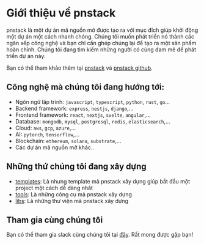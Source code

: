# Giới thiệu về pnstack

pnstack là một dự án mã nguồn mở được tạo ra với mục đích giúp khởi động một dự án một cách nhanh chóng. Chúng tôi muốn phát triển nó thành các ngăn xếp công nghệ và bạn chỉ cần ghép chúng lại để tạo ra một sản phẩm hoàn chỉnh. Chúng tôi đang tìm kiếm những người có cùng đam mê để phát triển dự án này.

Bạn có thể tham khảo thêm tại [pnstack](https://pnstack.com) và [pnstack github](https://github.com/pnstack).

## Công nghệ mà chúng tôi đang hướng tới:

- Ngôn ngữ lập trình: `javascript`, `typescript`, `python`, `rust`, `go`...
- Backend framework: `express`, `nestjs`, `django`,...
- Frontend framework: `react`, `nextjs`, `svelte`, `angular`,...
- Database: `mongodb`, `mysql`, `postgresql`, `redis`, `elasticsearch`,...
- Cloud: `aws`, `gcp`, `azure`,...
- AI: `pytorch`, `tensorflow`,...
- Blockchain: `ethereum`, `solana`, `substrate`,...
- Các dự án mã nguồn mở khác..

## Những thứ chúng tôi đang xây dựng

- [templates](templates): Là nhưng template mà pnstack xây dựng giúp bắt đầu một project một cách dễ dàng nhất
- [tools](tools): Là những công cụ mà pnstack xây dựng 
- [libs](libs): Là những thư viện mà pnstack xây dựng



## Tham gia cùng chúng tôi

Bạn có thể tham gia slack cùng chúng tôi tại [đây](https://join.slack.com/t/pnstack/shared_invite/zt-27lkxql52-jxNY5IiGITOVCZZ27hlAcg). Rất mong được gặp bạn!